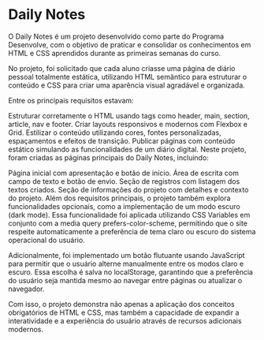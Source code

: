 # Daily Notes
O Daily Notes é um projeto desenvolvido como parte do Programa Desenvolve, com o objetivo de praticar e consolidar os conhecimentos em HTML e CSS aprendidos durante as primeiras semanas do curso.

No projeto, foi solicitado que cada aluno criasse uma página de diário pessoal totalmente estática, utilizando HTML semântico para estruturar o conteúdo e CSS para criar uma aparência visual agradável e organizada.

Entre os principais requisitos estavam:

Estruturar corretamente o HTML usando tags como header, main, section, article, nav e footer.
Criar layouts responsivos e modernos com Flexbox e Grid.
Estilizar o conteúdo utilizando cores, fontes personalizadas, espaçamentos e efeitos de transição.
Publicar páginas com conteúdo estático simulando as funcionalidades de um diário digital.
Neste projeto, foram criadas as páginas principais do Daily Notes, incluindo:

Página inicial com apresentação e botão de início.
Área de escrita com campo de texto e botão de envio.
Seção de registros com listagem dos textos criados.
Seção de informações do projeto com detalhes e contexto do projeto.
Além dos requisitos principais, o projeto também explora funcionalidades opcionais, como a implementação de um modo escuro (dark mode). Essa funcionalidade foi aplicada utilizando CSS Variables em conjunto com a media query prefers-color-scheme, permitindo que o site respeite automaticamente a preferência de tema claro ou escuro do sistema operacional do usuário.

Adicionalmente, foi implementado um botão flutuante usando JavaScript para permitir que o usuário alterne manualmente entre os modos claro e escuro. Essa escolha é salva no localStorage, garantindo que a preferência do usuário seja mantida mesmo ao navegar entre páginas ou atualizar o navegador.

Com isso, o projeto demonstra não apenas a aplicação dos conceitos obrigatórios de HTML e CSS, mas também a capacidade de expandir a interatividade e a experiência do usuário através de recursos adicionais modernos.
